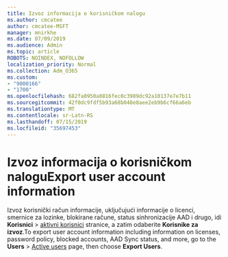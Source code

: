 ```yaml
---
title: Izvoz informacija o korisničkom nalogu
ms.author: cmcatee
author: cmcatee-MSFT
manager: mnirkhe
ms.date: 07/09/2019
ms.audience: Admin
ms.topic: article
ROBOTS: NOINDEX, NOFOLLOW
localization_priority: Normal
ms.collection: Adm_O365
ms.custom:
- "9000166"
- "1700"
ms.openlocfilehash: 682fa0950a0816fec0c3989dc92a10137e7e7b11
ms.sourcegitcommit: 42f0dc9fdf5b93a68b048e8aee2eb9b6cf66a6eb
ms.translationtype: MT
ms.contentlocale: sr-Latn-RS
ms.lasthandoff: 07/15/2019
ms.locfileid: "35697453"
---
```

# <a name="export-user-account-information"></a><span data-ttu-id="1a444-102">Izvoz informacija o korisničkom nalogu</span><span class="sxs-lookup"><span data-stu-id="1a444-102">Export user account information</span></span>

<span data-ttu-id="1a444-103">Izvoz korisnički račun informacije, uključujući informacije o licenci, smernice za lozinke, blokirane račune, status sinhronizacije AAD i drugo, idi **Korisnici** > [aktivni korisnici](https://go.microsoft.com/fwlink/p/?linkid=834822) stranice, a zatim odaberite **Korisnike za izvoz**.</span><span class="sxs-lookup"><span data-stu-id="1a444-103">To export user account information including information on licenses, password policy, blocked accounts, AAD Sync status, and more, go to the **Users** > [Active users](https://go.microsoft.com/fwlink/p/?linkid=834822) page, then choose **Export Users**.</span></span>